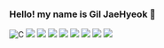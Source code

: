 ### Hello! my name is Gil JaeHyeok 👋

<img alt="C" src ="https://img.shields.io/badge/C-#A8B9CC.svg?&style=for-the-badge&logo=C&logoColor=white"/>

<!--깃헙 레포 사용 언어 수-->
<img src="https://img.shields.io/github/languages/count/beygee/survive/github-10-red">
<!--깃헙 레포 최다빈도 언어-->
<img src="https://img.shields.io/github/languages/top/beygee/survive/github-10-orange">
<!--깃헙 레포 코드 용량-->
<img src="https://img.shields.io/github/languages/code-size/beygee/survive/github-10GB-yellow">
<!--깃헙 레포 용량-->
<img src="https://img.shields.io/github/repo-size/beygee/survive/github-10-green">
<!--깃헙 레포 오픈 이슈 개수-->
<img src="https://img.shields.io/github/issues/beygee/survive/github-3-blue">
<!--깃헙 레포 닫힌 이슈 개수-->
<img src="https://img.shields.io/github/issues-closed/beygee/survive/github-10-navy">
<!--깃헙 레포 주간 커밋 수-->
<img src="https://img.shields.io/github/commit-activity/w/beygee/survive/github-10-purple">
<!--깃헙 레포 라스트 커밋 날짜-->
<img src="https://img.shields.io/github/last-commit/beygee/survive/github-2022--09--20-white">

<!--
**wogur2689/wogur2689** is a ✨ _special_ ✨ repository because its `README.md` (this file) appears on your GitHub profile.

Here are some ideas to get you started:

- 🔭 I’m currently working on ...
- 🌱 I’m currently learning ...
- 👯 I’m looking to collaborate on ...
- 🤔 I’m looking for help with ...
- 💬 Ask me about ...
- 📫 How to reach me: ...
- 😄 Pronouns: ...
- ⚡ Fun fact: ...
-->
